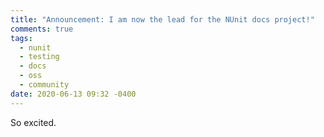 ```yaml
---
title: "Announcement: I am now the lead for the NUnit docs project!"
comments: true
tags:
  - nunit
  - testing
  - docs
  - oss
  - community
date: 2020-06-13 09:32 -0400
---
```

So excited.